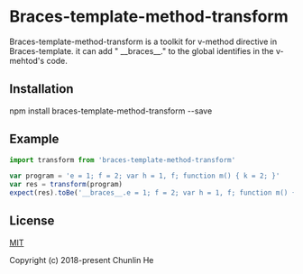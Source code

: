 # Braces-template-method-transform

Braces-template-method-transform is a toolkit for v-method directive in Braces-template. it can add " \_\_braces\_\_." to the global identifies in the v-mehtod's code.

## Installation

npm install braces-template-method-transform --save

## Example

```javascript
import transform from 'braces-template-method-transform'

var program = 'e = 1; f = 2; var h = 1, f; function m() { k = 2; }'
var res = transform(program)
expect(res).toBe('__braces__.e = 1; f = 2; var h = 1, f; function m() { __braces__.k = 2; }')
```

## License

[MIT](http://opensource.org/licenses/MIT)

Copyright (c) 2018-present Chunlin He